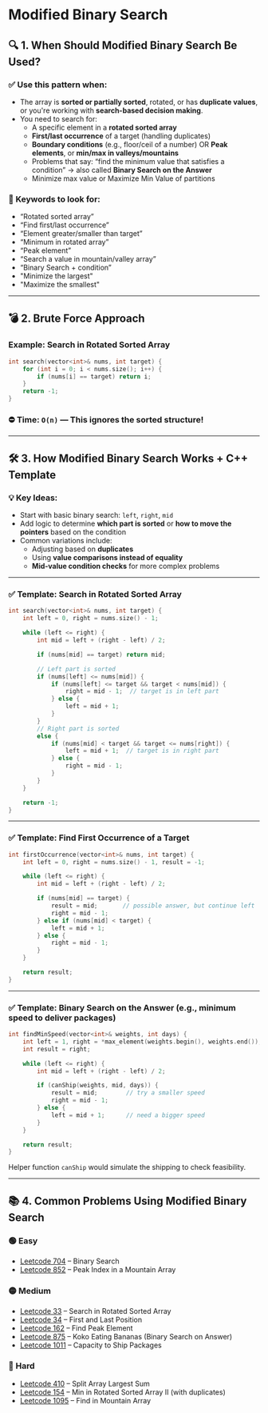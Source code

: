 # Modified Binary Search

## 🔍 1. When Should Modified Binary Search Be Used?

### ✅ Use this pattern when:
- The array is **sorted or partially sorted**, rotated, or has **duplicate values**, or you're working with **search-based decision making**.
- You need to search for:
  - A specific element in a **rotated sorted array**
  - **First/last occurrence** of a target (handling duplicates)
  - **Boundary conditions** (e.g., floor/ceil of a number) OR **Peak elements**, or **min/max in valleys/mountains**
  - Problems that say: “find the minimum value that satisfies a condition” → also called **Binary Search on the Answer**
  - Minimize max value or Maximize Min Value of partitions

### 🧠 Keywords to look for:
- “Rotated sorted array”
- “Find first/last occurrence”
- “Element greater/smaller than target”
- “Minimum in rotated array”
- “Peak element”
- “Search a value in mountain/valley array”
- “Binary Search + condition”
- "Minimize the largest"
- "Maximize the smallest"

---

## 💣 2. Brute Force Approach

### Example: Search in Rotated Sorted Array

```cpp
int search(vector<int>& nums, int target) {
    for (int i = 0; i < nums.size(); i++) {
        if (nums[i] == target) return i;
    }
    return -1;
}
```

### ⛔ Time: `O(n)` — This ignores the sorted structure!

---

## 🛠️ 3. How Modified Binary Search Works + C++ Template

### 💡 Key Ideas:
- Start with basic binary search: `left`, `right`, `mid`
- Add logic to determine **which part is sorted** or **how to move the pointers** based on the condition
- Common variations include:
  - Adjusting based on **duplicates**
  - Using **value comparisons instead of equality**
  - **Mid-value condition checks** for more complex problems

---

### ✅ Template: Search in Rotated Sorted Array

```cpp
int search(vector<int>& nums, int target) {
    int left = 0, right = nums.size() - 1;

    while (left <= right) {
        int mid = left + (right - left) / 2;

        if (nums[mid] == target) return mid;

        // Left part is sorted
        if (nums[left] <= nums[mid]) {
            if (nums[left] <= target && target < nums[mid]) {
                right = mid - 1;  // target is in left part
            } else {
                left = mid + 1;
            }
        }
        // Right part is sorted
        else {
            if (nums[mid] < target && target <= nums[right]) {
                left = mid + 1;  // target is in right part
            } else {
                right = mid - 1;
            }
        }
    }

    return -1;
}
```

---

### ✅ Template: Find First Occurrence of a Target

```cpp
int firstOccurrence(vector<int>& nums, int target) {
    int left = 0, right = nums.size() - 1, result = -1;

    while (left <= right) {
        int mid = left + (right - left) / 2;

        if (nums[mid] == target) {
            result = mid;       // possible answer, but continue left
            right = mid - 1;
        } else if (nums[mid] < target) {
            left = mid + 1;
        } else {
            right = mid - 1;
        }
    }

    return result;
}
```

---

### ✅ Template: Binary Search on the Answer (e.g., minimum speed to deliver packages)

```cpp
int findMinSpeed(vector<int>& weights, int days) {
    int left = 1, right = *max_element(weights.begin(), weights.end());
    int result = right;

    while (left <= right) {
        int mid = left + (right - left) / 2;

        if (canShip(weights, mid, days)) {
            result = mid;        // try a smaller speed
            right = mid - 1;
        } else {
            left = mid + 1;      // need a bigger speed
        }
    }

    return result;
}
```

Helper function `canShip` would simulate the shipping to check feasibility.

---

## 📚 4. Common Problems Using Modified Binary Search

### 🟢 Easy
- [Leetcode 704](https://leetcode.com/problems/binary-search/) – Binary Search
- [Leetcode 852](https://leetcode.com/problems/peak-index-in-a-mountain-array/) – Peak Index in a Mountain Array

### 🟡 Medium
- [Leetcode 33](https://leetcode.com/problems/search-in-rotated-sorted-array/) – Search in Rotated Sorted Array
- [Leetcode 34](https://leetcode.com/problems/find-first-and-last-position-of-element-in-sorted-array/) – First and Last Position
- [Leetcode 162](https://leetcode.com/problems/find-peak-element/) – Find Peak Element
- [Leetcode 875](https://leetcode.com/problems/koko-eating-bananas/) – Koko Eating Bananas (Binary Search on Answer)
- [Leetcode 1011](https://leetcode.com/problems/capacity-to-ship-packages-within-d-days/) – Capacity to Ship Packages

### 🔴 Hard
- [Leetcode 410](https://leetcode.com/problems/split-array-largest-sum/) – Split Array Largest Sum
- [Leetcode 154](https://leetcode.com/problems/find-minimum-in-rotated-sorted-array-ii/) – Min in Rotated Sorted Array II (with duplicates)
- [Leetcode 1095](https://leetcode.com/problems/find-in-mountain-array/) – Find in Mountain Array

